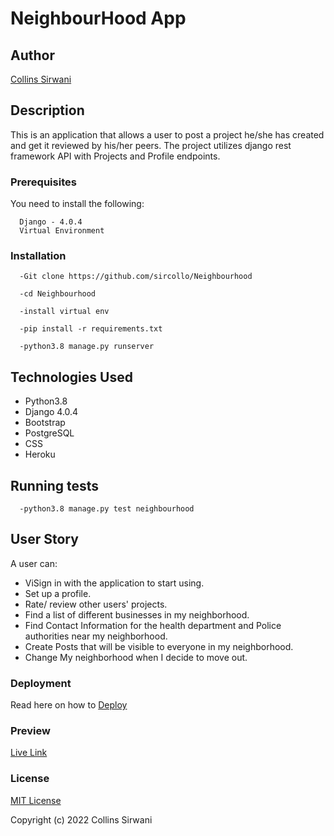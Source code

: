 # NeighbourHood App
## Author
[Collins Sirwani](https://github.com/sircollo)

## Description
This is an application that allows a user to post a project he/she has created and get it reviewed by his/her peers. The project utilizes django rest framework API with Projects and Profile endpoints.

### Prerequisites
You need to install the following:
```
  Django - 4.0.4
  Virtual Environment
```

### Installation
```
  -Git clone https://github.com/sircollo/Neighbourhood

  -cd Neighbourhood

  -install virtual env

  -pip install -r requirements.txt

  -python3.8 manage.py runserver

```
## Technologies Used

  * Python3.8
  * Django 4.0.4
  * Bootstrap
  * PostgreSQL
  * CSS
  * Heroku

## Running tests
```
  -python3.8 manage.py test neighbourhood
```

## User Story
A user can:

  * ViSign in with the application to start using.
  * Set up a profile.
  * Rate/ review other users' projects.
  * Find a list of different businesses in my neighborhood.
  * Find Contact Information for the health department and Police authorities near my neighborhood.
  * Create Posts that will be visible to everyone in my neighborhood.
  * Change My neighborhood when I decide to move out.



### Deployment
Read here on how to [Deploy](https://gist.github.com/newtonkiragu/42f2500e56d9c2375a087233587eddd0)


### Preview

[Live Link](https://hoodyetu.herokuapp.com/)


### License

[MIT License](https://github.com/sircollo/Neighbourhood/blob/master/LICENSE)

Copyright (c) 2022 Collins Sirwani
